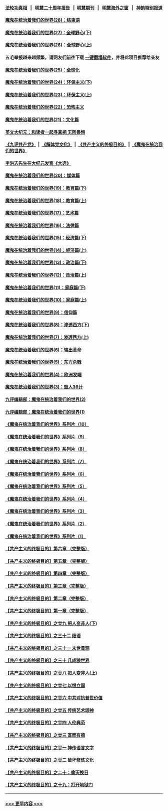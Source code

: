 #### [法轮功真相](https://github.com/gfw-breaker/truth/blob/master/README.md?t=0) &nbsp;&nbsp;|&nbsp;&nbsp; [明慧二十周年报告](https://github.com/gfw-breaker/mh-reports/blob/master/README.md?t=0) &nbsp;&nbsp;|&nbsp;&nbsp;[明慧期刊](https://github.com/gfw-breaker/mh-qikan) &nbsp;&nbsp;|&nbsp;&nbsp; [明慧海外之窗](https://github.com/gfw-breaker/mh-news/blob/master/README.md?t=0) &nbsp;&nbsp;|&nbsp;&nbsp; [神韵特别报道](https://github.com/gfw-breaker/mh-news/blob/master/shenyun.md?t=0)
#### [魔鬼在统治着我们的世界(28)：结束语](../pages/nsc422/n10936246.md?t=07072001) 
#### [魔鬼在统治着我们的世界(27)：全球野心(下)](../pages/nsc422/n10928319.md?t=07072001) 
#### [魔鬼在统治着我们的世界(26)：全球野心(上)](../pages/nsc422/n10900318.md?t=07072001) 
#### 五毛举报越来越频繁，请网友们前往下载 [一键翻墙软件](https://github.com/gfw-breaker/ssr-accounts)，并将此项目推荐给亲友
#### [魔鬼在统治着我们的世界(25)：全球化](../pages/nsc422/n10788205.md?t=07072001) 
#### [魔鬼在统治着我们的世界(24)：环保主义(下)](../pages/nsc422/n10695307.md?t=07072001) 
#### [魔鬼在统治着我们的世界(23)：环保主义(上)](../pages/nsc422/n10688613.md?t=07072001) 
#### [魔鬼在统治着我们的世界(22)：恐怖主义](../pages/nsc422/n10614727.md?t=07072001) 
#### [魔鬼在统治着我们的世界(21)：文化篇](../pages/nsc422/n10597706.md?t=07072001) 
#### [英文大纪元：和读者一起寻真相 无所畏惧](../pages/nsc422/n12542027.md?t=07072001) 
#### [《九评共产党》](https://github.com/begood0513/9ping.md/blob/master/README.md) &nbsp;|&nbsp; [《解体党文化》](../../../../jtdwh.md/blob/master/README.md)  &nbsp;|&nbsp; [《共产主义的终极目的》](../../../../gczydzjmd.md/blob/master/README.md) &nbsp;|&nbsp; [《魔鬼在统治我们的世界》](../../../../mgztzwmdsj.md/blob/master/README.md) 
#### [李洪志先生在大纪元发表《大选》](../pages/nsc422/n12534746.md?t=07072001) 
#### [魔鬼在统治着我们的世界(20)：媒体篇](../pages/nsc422/n10586579.md?t=07072001) 
#### [魔鬼在统治着我们的世界(19)：教育篇(下)](../pages/nsc422/n10564808.md?t=07072001) 
#### [魔鬼在统治着我们的世界(18)：教育篇(上)](../pages/nsc422/n10526970.md?t=07072001) 
#### [魔鬼在统治着我们的世界(17)：艺术篇](../pages/nsc422/n10499093.md?t=07072001) 
#### [魔鬼在统治着我们的世界(16)：法律篇](../pages/nsc422/n10485969.md?t=07072001) 
#### [魔鬼在统治着我们的世界(15)：经济篇(下)](../pages/nsc422/n10469975.md?t=07072001) 
#### [魔鬼在统治着我们的世界(14)：经济篇(上)](../pages/nsc422/n10457370.md?t=07072001) 
#### [魔鬼在统治着我们的世界(13)：政治篇(下)](../pages/nsc422/n10448270.md?t=07072001) 
#### [魔鬼在统治着我们的世界(12)：政治篇(上)](../pages/nsc422/n10444576.md?t=07072001) 
#### [魔鬼在统治着我们的世界(11)：家庭篇(下)](../pages/nsc422/n10440961.md?t=07072001) 
#### [魔鬼在统治着我们的世界(10)：家庭篇(上)](../pages/nsc422/n10435448.md?t=07072001) 
#### [魔鬼在统治着我们的世界(9)：信仰篇](../pages/nsc422/n10432159.md?t=07072001) 
#### [魔鬼在统治着我们的世界(8)：渗透西方(下)](../pages/nsc422/n10429603.md?t=07072001) 
#### [魔鬼在统治着我们的世界(7)：渗透西方(上)](../pages/nsc422/n10426013.md?t=07072001) 
#### [魔鬼在统治着我们的世界(6)：输出革命](../pages/nsc422/n10421536.md?t=07072001) 
#### [魔鬼在统治着我们的世界(5)：东方杀戮](../pages/nsc422/n10417707.md?t=07072001) 
#### [魔鬼在统治着我们的世界(4)：欧洲发端](../pages/nsc422/n10414890.md?t=07072001) 
#### [魔鬼在统治着我们的世界(3)：毁人36计](../pages/nsc422/n10411583.md?t=07072001) 
#### [九评编辑部：魔鬼在统治着我们的世界(2)](../pages/nsc422/n10410036.md?t=07072001) 
#### [九评编辑部：魔鬼在统治着我们的世界(1)](../pages/nsc422/n10406825.md?t=07072001) 
#### [《魔鬼在统治着我们的世界》系列片（10）](../pages/nsc422/n12292670.md?t=07072001) 
#### [《魔鬼在统治着我们的世界》系列片（9）](../pages/nsc422/n12290859.md?t=07072001) 
#### [《魔鬼在统治着我们的世界》系列片（8）](../pages/nsc422/n12287445.md?t=07072001) 
#### [《魔鬼在统治着我们的世界》系列片（7）](../pages/nsc422/n12283425.md?t=07072001) 
#### [《魔鬼在统治着我们的世界》系列片（6）](../pages/nsc422/n12282314.md?t=07072001) 
#### [《魔鬼在统治着我们的世界》系列片（5）](../pages/nsc422/n12281419.md?t=07072001) 
#### [《魔鬼在统治着我们的世界》系列片（4）](../pages/nsc422/n12274024.md?t=07072001) 
#### [《魔鬼在统治着我们的世界》系列片（3）](../pages/nsc422/n12271322.md?t=07072001) 
#### [《魔鬼在统治着我们的世界》系列片（2）](../pages/nsc422/n12269049.md?t=07072001) 
#### [《魔鬼在统治着我们的世界》系列片（1）](../pages/nsc422/n12267575.md?t=07072001) 
#### [【共产主义的终极目的】第六章 （完整版）](../pages/nsc422/n11428913.md?t=07072001) 
#### [【共产主义的终极目的】第五章 （完整版）](../pages/nsc422/n11428912.md?t=07072001) 
#### [【共产主义的终极目的】第四章 （完整版）](../pages/nsc422/n11428907.md?t=07072001) 
#### [【共产主义的终极目的】第三章（完整版）](../pages/nsc422/n11428848.md?t=07072001) 
#### [【共产主义的终极目的】第二章（完整版）](../pages/nsc422/n11428831.md?t=07072001) 
#### [【共产主义的终极目的】第一章（完整版）](../pages/nsc422/n11417651.md?t=07072001) 
#### [【共产主义的终极目的】之廿九 把人变非人(下)](../pages/nsc422/n11344140.md?t=07072001) 
#### [【共产主义的终极目的】之三十二 结语](../pages/nsc422/n11360535.md?t=07072001) 
#### [【共产主义的终极目的】之三十一 末世景观](../pages/nsc422/n11351129.md?t=07072001) 
#### [【共产主义的终极目的】之三十 几成狼世界](../pages/nsc422/n11348280.md?t=07072001) 
#### [【共产主义的终极目的】之廿八 把人变非人(上)](../pages/nsc422/n11340492.md?t=07072001) 
#### [【共产主义的终极目的】之廿七 以恨立国](../pages/nsc422/n11336944.md?t=07072001) 
#### [【共产主义的终极目的】之廿六 中共对抗普世价值](../pages/nsc422/n11324785.md?t=07072001) 
#### [【共产主义的终极目的】之廿五 传统艺术颂神](../pages/nsc422/n11296396.md?t=07072001) 
#### [【共产主义的终极目的】之廿四 人伦典范](../pages/nsc422/n11296397.md?t=07072001) 
#### [【共产主义的终极目的】之廿三 富而有德](../pages/nsc422/n11283598.md?t=07072001) 
#### [【共产主义的终极目的】之廿一 神传语言文字](../pages/nsc422/n11263265.md?t=07072001) 
#### [【共产主义的终极目的】之廿二 破坏修炼文化](../pages/nsc422/n11245728.md?t=07072001) 
#### [【共产主义的终极目的】之二十：偷天换日](../pages/nsc422/n11238846.md?t=07072001) 
#### [【共产主义的终极目的】之十九：打开地狱门](../pages/nsc422/n11206376.md?t=07072001) 

----
#### [ >>> 更早内容 <<< ](../indexes/nsc422-earlier.md)
